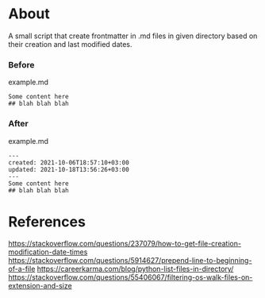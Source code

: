 # About
A small script that create frontmatter in .md files in given directory based on their creation and last modified dates.

### Before
example.md
``` 
Some content here
## blah blah blah
```

### After
example.md
``` 
---
created: 2021-10-06T18:57:10+03:00
updated: 2021-10-18T13:56:26+03:00
---
Some content here
## blah blah blah
```

# References
https://stackoverflow.com/questions/237079/how-to-get-file-creation-modification-date-times
https://stackoverflow.com/questions/5914627/prepend-line-to-beginning-of-a-file
https://careerkarma.com/blog/python-list-files-in-directory/
https://stackoverflow.com/questions/55406067/filtering-os-walk-files-on-extension-and-size
